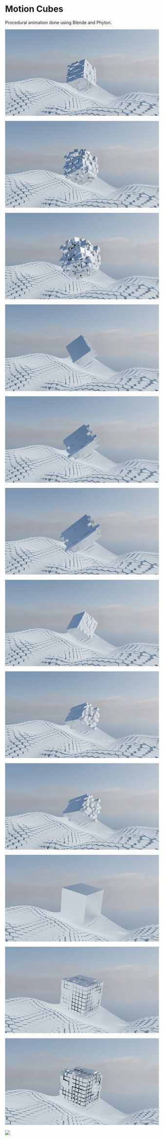 # Motion Cubes

Procedural animation done using Blende and Phyton.

![](/gallery/1_1.png)

![](/gallery/1_2.png)

![](/gallery/1_3.png)


![](/gallery/2_1.png)

![](/gallery/2_2.png)

![](/gallery/2_3.png)


![](/gallery/3_1.png)

![](/gallery/3_2.png)

![](/gallery/3_3.png)


![](/gallery/4_1.png)

![](/gallery/4_2.png)

![](/gallery/4_3.png)

![](/gallery/4_4.png)